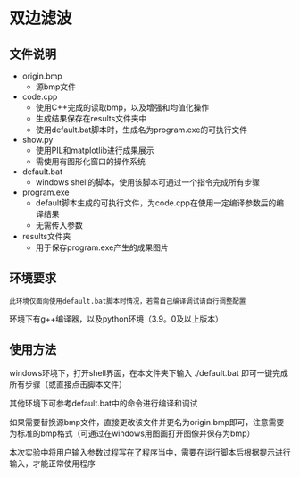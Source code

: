 # 双边滤波

## 文件说明  

- origin.bmp
  - 源bmp文件
- code.cpp  
  - 使用C++完成的读取bmp，以及增强和均值化操作
  - 生成结果保存在results文件夹中
  - 使用default.bat脚本时，生成名为program.exe的可执行文件
- show.py
  - 使用PIL和matplotlib进行成果展示
  - 需使用有图形化窗口的操作系统
- default.bat
  - windows shell的脚本，使用该脚本可通过一个指令完成所有步骤
- program.exe
  - default脚本生成的可执行文件，为code.cpp在使用一定编译参数后的编译结果
  - 无需传入参数
- results文件夹
  - 用于保存program.exe产生的成果图片

## 环境要求

`此环境仅面向使用default.bat脚本时情况，若需自己编译调试请自行调整配置`

环境下有g++编译器，以及python环境（3.9。0及以上版本）

## 使用方法

windows环境下，打开shell界面，在本文件夹下输入 ./default.bat 即可一键完成所有步骤（或直接点击脚本文件）

其他环境下可参考default.bat中的命令进行编译和调试  

如果需要替换源bmp文件，直接更改该文件并更名为origin.bmp即可，注意需要为标准的bmp格式（可通过在windows用图画打开图像并保存为bmp）

本次实验中将用户输入参数过程写在了程序当中，需要在运行脚本后根据提示进行输入，才能正常使用程序
